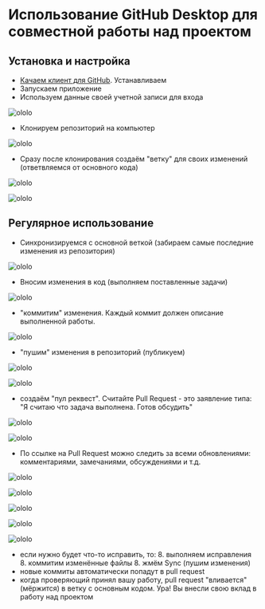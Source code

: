 # Использование GitHub Desktop для совместной работы над проектом

## Установка и настройка

* [Качаем клиент для GitHub](https://desktop.github.com/). Устанавливаем
* Запускаем приложение
* Используем данные своей учетной записи для входа

![ololo](https://raw.githubusercontent.com/megarocks/js_courses/master/class_07/github-desktop-manual/screenshots/01.png)

* Клонируем репозиторий на компьютер

![ololo](https://raw.githubusercontent.com/megarocks/js_courses/master/class_07/github-desktop-manual/screenshots/19.png)

* Сразу после клонирования создаём "ветку" для своих изменений (ответвляемся от основного кода)

![ololo](https://raw.githubusercontent.com/megarocks/js_courses/master/class_07/github-desktop-manual/screenshots/04.png)

![ololo](https://raw.githubusercontent.com/megarocks/js_courses/master/class_07/github-desktop-manual/screenshots/05.png)

## Регулярное использование

* Синхронизируемся с основной веткой (забираем самые последние изменения из репозитория)

![ololo](https://raw.githubusercontent.com/megarocks/js_courses/master/class_07/github-desktop-manual/screenshots/20.png)

* Вносим изменения в код (выполняем поставленные задачи)

![ololo](https://raw.githubusercontent.com/megarocks/js_courses/master/class_07/github-desktop-manual/screenshots/09.png)

* "коммитим" изменения. Каждый коммит должен описание выполненной работы.

![ololo](https://raw.githubusercontent.com/megarocks/js_courses/master/class_07/github-desktop-manual/screenshots/06.png)

* "пушим" изменения в репозиторий (публикуем)

![ololo](https://raw.githubusercontent.com/megarocks/js_courses/master/class_07/github-desktop-manual/screenshots/07.png)

![ololo](https://raw.githubusercontent.com/megarocks/js_courses/master/class_07/github-desktop-manual/screenshots/08.png)

* создаём "пул реквест". Считайте Pull Request - это заявление типа: "Я считаю что задача выполнена. Готов обсудить"

![ololo](https://raw.githubusercontent.com/megarocks/js_courses/master/class_07/github-desktop-manual/screenshots/11.png)

![ololo](https://raw.githubusercontent.com/megarocks/js_courses/master/class_07/github-desktop-manual/screenshots/12.png)

* По ссылке на Pull Request можно следить за всеми обновлениями: комментариями, замечаниями, обсуждениями и т.д.

![ololo](https://raw.githubusercontent.com/megarocks/js_courses/master/class_07/github-desktop-manual/screenshots/13.png)

![ololo](https://raw.githubusercontent.com/megarocks/js_courses/master/class_07/github-desktop-manual/screenshots/14.png)

![ololo](https://raw.githubusercontent.com/megarocks/js_courses/master/class_07/github-desktop-manual/screenshots/15.png)

![ololo](https://raw.githubusercontent.com/megarocks/js_courses/master/class_07/github-desktop-manual/screenshots/16.png)

![ololo](https://raw.githubusercontent.com/megarocks/js_courses/master/class_07/github-desktop-manual/screenshots/17.png)

* если нужно будет что-то исправить, то:
  8. выполняем исправления
  8. коммитим изменённые файлы
  8. жмём Sync (пушим изменения)
* новые коммиты автоматически попадут в pull request
* когда проверяющий принял вашу работу, pull request "вливается" (мёржится) в ветку с основным кодом. Ура! Вы внесли
свою вклад в работу над проектом




